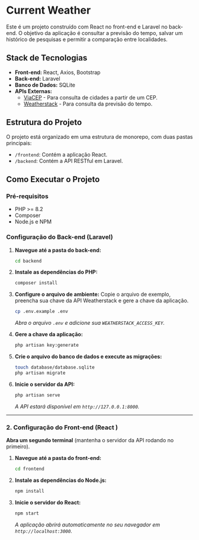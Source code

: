 # Current Weather

Este é um projeto construído com React no front-end e Laravel no back-end. 
O objetivo da aplicação é consultar a previsão do tempo, salvar um histórico de pesquisas 
e permitir a comparação entre localidades.

## Stack de Tecnologias

*   **Front-end:** React, Axios, Bootstrap
*   **Back-end:** Laravel
*   **Banco de Dados:** SQLite
*   **APIs Externas:**
    *   [ViaCEP](https://viacep.com.br/ ) - Para consulta de cidades a partir de um CEP.
    *   [Weatherstack](https://weatherstack.com/ ) - Para consulta da previsão do tempo.

## Estrutura do Projeto

O projeto está organizado em uma estrutura de monorepo, com duas pastas principais:

*   `/frontend`: Contém a aplicação React.
*   `/backend`: Contém a API RESTful em Laravel.

## Como Executar o Projeto

### Pré-requisitos

*   PHP >= 8.2
*   Composer
*   Node.js e NPM

### Configuração do Back-end (Laravel)

1.  **Navegue até a pasta do back-end:**
    ```bash
    cd backend
    ```

2.  **Instale as dependências do PHP:**
    ```bash
    composer install
    ```

3.  **Configure o arquivo de ambiente:**
    Copie o arquivo de exemplo, preencha sua chave da API Weatherstack e gere a chave da aplicação.
    ```bash
    cp .env.example .env
    ```
    *Abra o arquivo `.env` e adicione sua `WEATHERSTACK_ACCESS_KEY`.*

4.  **Gere a chave da aplicação:**
    ```bash
    php artisan key:generate
    ```

5.  **Crie o arquivo do banco de dados e execute as migrações:**
    ```bash
    touch database/database.sqlite
    php artisan migrate
    ```

6.  **Inicie o servidor da API:**
    ```bash
    php artisan serve
    ```
    *A API estará disponível em `http://127.0.0.1:8000`.*

---

### 2. Configuração do Front-end (React )

**Abra um segundo terminal** (mantenha o servidor da API rodando no primeiro).

1.  **Navegue até a pasta do front-end:**
    ```bash
    cd frontend
    ```

2.  **Instale as dependências do Node.js:**
    ```bash
    npm install
    ```

3.  **Inicie o servidor do React:**
    ```bash
    npm start
    ```
    *A aplicação abrirá automaticamente no seu navegador em `http://localhost:3000`.*